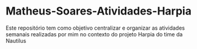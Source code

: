# Matheus-Soares-Atividades-Harpia
Este repositório tem como objetivo centralizar e organizar as atividades semanais realizadas por mim no contexto do projeto Harpia do time da Nautilus 
